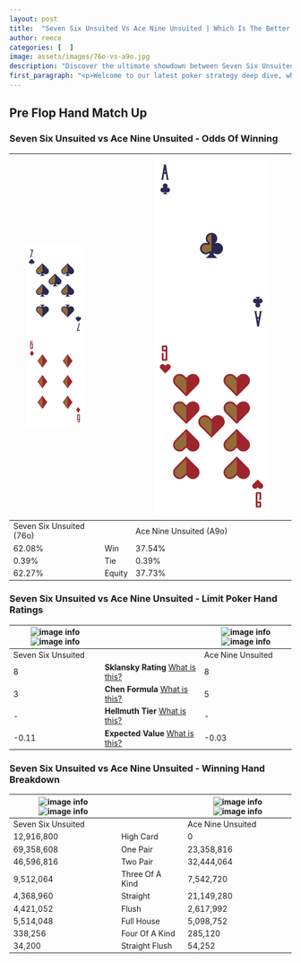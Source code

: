 ```yaml
---
layout: post
title:  "Seven Six Unsuited Vs Ace Nine Unsuited | Which Is The Better Hand In Poker? A Complete Guide"
author: reece
categories: [  ]
image: assets/images/76o-vs-a9o.jpg
description: "Discover the ultimate showdown between Seven Six Unsuited and Ace Nine Unsuited in poker! Uncover the odds, strategies, and scenarios where one hand triumphs over the other. Get ready to up your poker game with this thrilling analysis."
first_paragraph: "<p>Welcome to our latest poker strategy deep dive, where we're pitting two distinct hands against each other in a high-stakes showdown: Seven Six Unsuited vs Ace Nine Unsuited.</p><p>In the dynamic world of poker, every decision counts, and knowing which hand holds the upper hand is key to your success at the table.</p><p>In this article, we'll dissect these two hands, explore the scenarios where one dominates the other, and equip you with the knowledge to make strategic choices that can tip the odds in your favor.</p><p>Get ready to unravel the intriguing dynamics of these poker hands and elevate your game to new heights.</p>"
---
```




[comment]: # (sp0)

## Pre Flop Hand Match Up

<div class="table hand-ratings" markdown="1"> 



### Seven Six Unsuited vs Ace Nine Unsuited - Odds Of Winning


    
| ![image info](assets/images/hand1/7.png) ![image info](assets/images/hand1/6o.png) |  | ![image info](assets/images/hand2/a.png) ![image info](assets/images/hand2/9o.png) |
| -------- | -------- | -------- |
| Seven Six Unsuited (76o) |  | Ace Nine Unsuited (A9o) |
| 62.08% | Win | 37.54% |
| 0.39% | Tie | 0.39% |
| 62.27% | Equity | 37.73% |




[comment]: # (sp1)



### Seven Six Unsuited vs Ace Nine Unsuited - Limit Poker Hand Ratings


    
| ![image info](https://www.riverpairs.com/assets/images/hand1/7.png) ![image info](https://www.riverpairs.com/assets/images/hand1/6o.png) |  | ![image info](https://www.riverpairs.com/assets/images/hand2/a.png) ![image info](https://www.riverpairs.com/assets/images/hand2/9o.png) |
| -------- | -------- | -------- |
| Seven Six Unsuited |  | Ace Nine Unsuited |
| 8 | **Sklansky Rating** [What is this?](/sklansky-rating-explained) | 8 |
| 3 | **Chen Formula** [What is this?](/chen-formula-explained) | 5 |
| - | **Hellmuth Tier** [What is this?](/Hellmuth-tier-explained) | - |
| -0.11 | **Expected Value** [What is this?](/expected-value-explained) | -0.03 |




[comment]: # (sp2)



### Seven Six Unsuited vs Ace Nine Unsuited - Winning Hand Breakdown


    
| ![image info](https://www.riverpairs.com/assets/images/hand1/7.png) ![image info](https://www.riverpairs.com/assets/images/hand1/6o.png) |  | ![image info](https://www.riverpairs.com/assets/images/hand2/a.png) ![image info](https://www.riverpairs.com/assets/images/hand2/9o.png) |
| -------- | -------- | -------- |
| Seven Six Unsuited |  | Ace Nine Unsuited |
| 12,916,800 | High Card | 0 |
| 69,358,608 | One Pair | 23,358,816 |
| 46,596,816 | Two Pair | 32,444,064 |
| 9,512,064 | Three Of A Kind | 7,542,720 |
| 4,368,960 | Straight | 21,149,280 |
| 4,421,052 | Flush | 2,617,992 |
| 5,514,048 | Full House | 5,098,752 |
| 338,256 | Four Of A Kind | 285,120 |
| 34,200 | Straight Flush | 54,252 |




[comment]: # (sp3)



</div>

[comment]: # (sp4)



[comment]: # (sp5)

